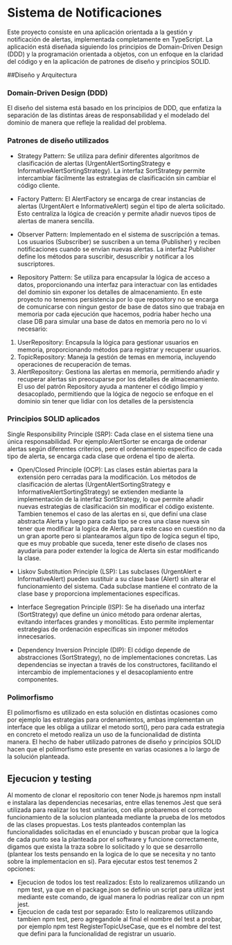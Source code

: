 # Sistema de Notificaciones

Este proyecto consiste en una aplicación orientada a la gestión y notificación de alertas, implementada completamente en TypeScript. La aplicación está diseñada siguiendo los principios de Domain-Driven Design (DDD) y la programación orientada a objetos, con un enfoque en la claridad del código y en la aplicación de patrones de diseño y principios SOLID.

##Diseño y Arquitectura
### Domain-Driven Design (DDD)
El diseño del sistema está basado en los principios de DDD, que enfatiza la separación de las distintas áreas de responsabilidad y el modelado del dominio de manera que refleje la realidad del problema. 

### Patrones de diseño utilizados
- Strategy Pattern: Se utiliza para definir diferentes algoritmos de clasificación de alertas (UrgentAlertSortingStrategy e InformativeAlertSortingStrategy). La interfaz SortStrategy permite intercambiar fácilmente las estrategias de clasificación sin cambiar el código cliente.

- Factory Pattern: El AlertFactory se encarga de crear instancias de alertas (UrgentAlert e InformativeAlert) según el tipo de alerta solicitado. Esto centraliza la lógica de creación y permite añadir nuevos tipos de alertas de manera sencilla.

- Observer Pattern: Implementado en el sistema de suscripción a temas. Los usuarios (Subscriber) se suscriben a un tema (Publisher) y reciben notificaciones cuando se envían nuevas alertas. La interfaz Publisher define los métodos para suscribir, desuscribir y notificar a los suscriptores.

- Repository Pattern: Se utiliza para encapsular la lógica de acceso a datos, proporcionando una interfaz para interactuar con las entidades del dominio sin exponer los detalles de almacenamiento. En este proyecto no tenemos persistencia por lo que repository no se encarga de comunicarse con ningun gestor de base de datos sino que trabaja en memoria por cada ejecución que hacemos, podria haber hecho una clase DB para simular una base de datos en memoria pero no lo vi necesario:
1. UserRepository: Encapsula la lógica para gestionar usuarios en memoria, proporcionando métodos para registrar y recuperar usuarios.
2. TopicRepository: Maneja la gestión de temas en memoria, incluyendo operaciones de recuperación de temas.
3. AlertRepository: Gestiona las alertas en memoria, permitiendo añadir y recuperar alertas sin preocuparse por los detalles de almacenamiento.
El uso del patrón Repository ayuda a mantener el código limpio y desacoplado, permitiendo que la lógica de negocio se enfoque en el dominio sin tener que lidiar con los detalles de la persistencia

### Principios SOLID aplicados
Single Responsibility Principle (SRP): Cada clase en el sistema tiene una única responsabilidad. Por ejemplo:AlertSorter se encarga de ordenar alertas según diferentes criterios, pero el ordenamiento especifico de cada tipo de alerta, se encarga cada clase que ordena el tipo de alerta.

- Open/Closed Principle (OCP): Las clases están abiertas para la extensión pero cerradas para la modificación. Los métodos de clasificación de alertas (UrgentAlertSortingStrategy e InformativeAlertSortingStrategy) se extienden mediante la implementación de la interfaz SortStrategy, lo que permite añadir nuevas estrategias de clasificación sin modificar el código existente. Tambien tenemos el caso de las alertas en si, que definí una clase abstracta Alerta y luego para cada tipo se crea una clase nueva sin tener que modificar la logica de Alerta, para este caso en cuestión no da un gran aporte pero si plantearamos algun tipo de logica segun el tipo, que es muy probable que suceda, tener este diseño de clases nos ayudaria para poder extender la logica de Alerta sin estar modificando la clase.

- Liskov Substitution Principle (LSP): Las subclases (UrgentAlert e InformativeAlert) pueden sustituir a su clase base (Alert) sin alterar el funcionamiento del sistema. Cada subclase mantiene el contrato de la clase base y proporciona implementaciones específicas.

- Interface Segregation Principle (ISP): Se ha diseñado una interfaz (SortStrategy) que define un único método para ordenar alertas, evitando interfaces grandes y monolíticas. Esto permite implementar estrategias de ordenación específicas sin imponer métodos innecesarios.

- Dependency Inversion Principle (DIP): El código depende de abstracciones (SortStrategy), no de implementaciones concretas. Las dependencias se inyectan a través de los constructores, facilitando el intercambio de implementaciones y el desacoplamiento entre componentes.

### Polimorfismo
El polimorfismo es utilizado en esta solución en distintas ocasiones como por ejemplo las estrategias para ordenamientos, ambas implementan un interface que les obliga a utilizar el metodo sort(), pero para cada estrategia en concreto el metodo realiza un uso de la funcionalidad de distinta manera. El hecho de haber utilizado patrones de diseño y principios SOLID hacen que el polimorfismo este presente en varias ocasiones a lo largo de la solución planteada.

## Ejecucion y testing
Al momento de clonar el repositorio con tener Node.js haremos npm install e instalara las dependencias necesarias, entre ellas tenemos Jest que será utilizada para realizar los test unitarios, con ella probaremos el correcto funcionamiento de la solucion planteada mediante la prueba de los metodos de las clases propuestas. Los tests planteados contemplan las funcionalidades solicitadas en el enunciado y buscan probar que la logica de cada punto sea la planteada por el software y funcione correctamente, digamos que exista la traza sobre lo solicitado y lo que se desarrollo (plantear los tests pensando en la logica de lo que se necesita y no tanto sobre la implementacion en si). Para ejecutar estos test tenemos 2 opciones:
- Ejecucion de todos los test realizados: Esto lo realizaremos utilizando un npm test, ya que en el package.json se definio un script para utilizar jest mediante este comando, de igual manera lo podrias realizar con un npm jest.
- Ejecucion de cada test por separado: Esto lo realizaremos utilizando tambien npm test, pero agregandole al final el nombre del test a probar, por ejemplo npm test RegisterTopicUseCase, que es el nombre del test que defini para la funcionalidad de registrar un usuario.
